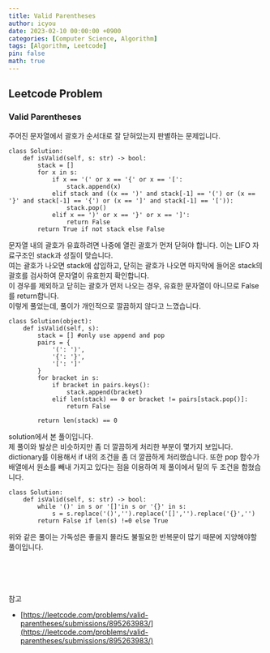 ```yaml
---
title: Valid Parentheses
author: icyou
date: 2023-02-10 00:00:00 +0900
categories: [Computer Science, Algorithm]
tags: [Algorithm, Leetcode]
pin: false
math: true
---
```


## Leetcode Problem

### Valid Parentheses
주어진 문자열에서 괄호가 순서대로 잘 닫혀있는지 판별하는 문제입니다.  

```
class Solution:
    def isValid(self, s: str) -> bool:
        stack = []
        for x in s:
            if x == '(' or x == '{' or x == '[':
                stack.append(x)
            elif stack and ((x == ')' and stack[-1] == '(') or (x == '}' and stack[-1] == '{') or (x == ']' and stack[-1] == '[')):
                stack.pop()
            elif x == ')' or x == '}' or x == ']':
                return False
        return True if not stack else False

```
문자열 내의 괄호가 유효하려면 나중에 열린 괄호가 먼저 닫혀야 합니다. 이는 LIFO 자료구조인 stack과 성질이 맞습니다.  
여는 괄호가 나오면 stack에 삽입하고, 닫히는 괄호가 나오면 마지막에 들어온 stack의 괄호를 검사하여 문자열이 유효한지 확인합니다.  
이 경우를 제외하고 닫히는 괄호가 먼저 나오는 경우, 유효한 문자열이 아니므로 False를 return합니다.  
이렇게 풀었는데, 풀이가 개인적으로 깔끔하지 않다고 느꼈습니다.  

```
class Solution(object):
    def isValid(self, s):
        stack = [] #only use append and pop
        pairs = {
            '(': ')',
            '{': '}',
            '[': ']'
        }
        for bracket in s:
            if bracket in pairs.keys():
                stack.append(bracket)
            elif len(stack) == 0 or bracket != pairs[stack.pop()]:
                return False

        return len(stack) == 0
```
solution에서 본 풀이입니다.  
제 풀이와 발상은 비슷하지만 좀 더 깔끔하게 처리한 부분이 몇가지 보입니다.  
dictionary를 이용해서 if 내의 조건을 좀 더 깔끔하게 처리했습니다. 또한 pop 함수가 배열에서 원소를 빼내 가지고 있다는 점을 이용하여 제 풀이에서 밑의 두 조건을 합쳤습니다.

```
class Solution:
    def isValid(self, s: str) -> bool:
        while '()' in s or '[]'in s or '{}' in s:
            s = s.replace('()','').replace('[]','').replace('{}','')
        return False if len(s) !=0 else True
```
위와 같은 풀이는 가독성은 좋을지 몰라도 불필요한 반복문이 많기 때문에 지양해야할 풀이입니다.

<br/><br/><br/><br/>
참고 
- [https://leetcode.com/problems/valid-parentheses/submissions/895263983/](https://leetcode.com/problems/valid-parentheses/submissions/895263983/)